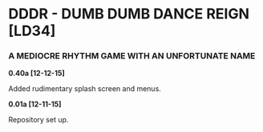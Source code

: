 # DDDR - DUMB DUMB DANCE REIGN [LD34]
### A MEDIOCRE RHYTHM GAME WITH AN UNFORTUNATE NAME

**0.40a [12-12-15]**

Added rudimentary splash screen and menus.

**0.01a [12-11-15]**

Repository set up.

